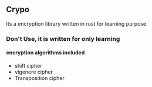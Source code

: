 ## Crypo
Its a encryption library written in rust for learning purpose

### Don't Use, it is written for only learning

#### encryption algorithms included
- shift cipher
- vigenere cipher
- Transposition cipher
